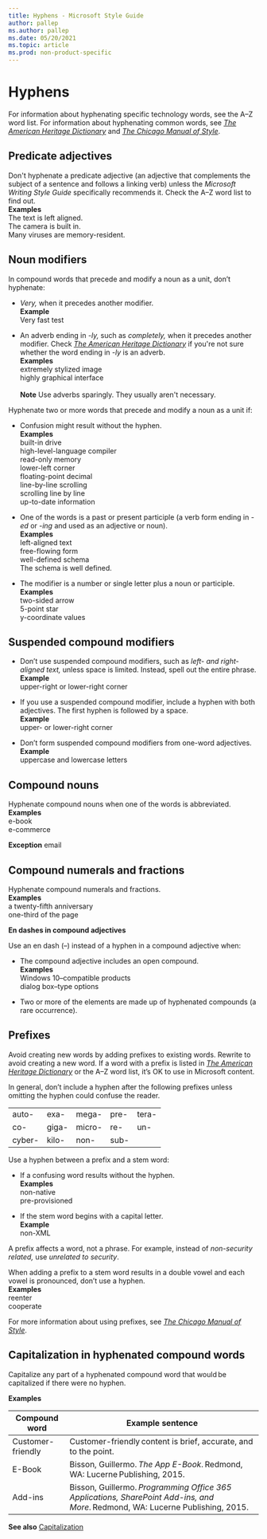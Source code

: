 ```yaml
---
title: Hyphens - Microsoft Style Guide
author: pallep
ms.author: pallep
ms.date: 05/20/2021
ms.topic: article
ms.prod: non-product-specific
---
```


# Hyphens

For information about hyphenating specific technology words, see the A–Z word list. For information about hyphenating common words, see [*The American Heritage Dictionary*](https://ahdictionary.com/) and [*The Chicago Manual of Style*](https://www.chicagomanualofstyle.org/home.html).

## Predicate adjectives

Don't hyphenate a predicate adjective (an adjective that complements the subject of a sentence and follows a linking verb) unless the *Microsoft Writing Style Guide* specifically recommends it. Check the A–Z word list to find out.<br />
**Examples**  
The text is left aligned.  
The camera is built in.  
Many viruses are memory-resident.  

## Noun modifiers

In compound words that precede and modify a noun as a unit, don’t hyphenate:

  - *Very,* when it precedes another modifier.  
   **Example**  
   Very fast test  
   
  - An adverb ending in *-ly,* such as *completely,* when it precedes another modifier. Check [*The American Heritage Dictionary*](https://ahdictionary.com/) if you're not sure whether the word ending in *-ly* is an adverb.<br />
   **Examples**  
   extremely stylized image  
   highly graphical interface  <br /><br />
   **Note** Use adverbs sparingly. They usually aren't necessary.  

Hyphenate two or more words that precede and modify a noun as a unit if:

  - Confusion might result without the hyphen.<br />
	**Examples**  
	built-in drive  
	high-level-language compiler  
	read-only memory  
	lower-left corner  
	floating-point decimal  
	line-by-line scrolling  
	scrolling line by line  
	up-to-date information 

  - One of the words is a past or present participle (a verb form ending in *-ed* or -*ing* and used as an adjective or noun).<br />
	**Examples**  
	left-aligned text  
	free-flowing form  
	well-defined schema  
	The schema is well defined.  

  - The modifier is a number or single letter plus a noun or participle.<br />
	**Examples**  
	two-sided arrow   
	5-point star  
	y-coordinate values

## Suspended compound modifiers

  - Don’t use suspended compound modifiers, such as *left- and right-aligned text,* unless space is limited. Instead, spell out the entire phrase.<br />
	**Example**  
	upper-right or lower-right corner

  - If you use a suspended compound modifier, include a hyphen with both adjectives. The first hyphen is followed by a space.<br />
	**Example**  
	upper- or lower-right corner

  - Don’t form suspended compound modifiers from one-word adjectives. <br />
	**Example**  
	uppercase and lowercase letters

## Compound nouns

Hyphenate compound nouns when one of the words is abbreviated.<br />
**Examples**  
e-book  
e-commerce  

**Exception** email

## Compound numerals and fractions

Hyphenate compound numerals and fractions.<br />
**Examples**  
a twenty-fifth anniversary  
one-third of the page  

**En dashes in compound adjectives**

Use an en dash (–) instead of a hyphen in a compound adjective when:

  - The compound adjective includes an open compound.<br />
	**Examples**  
	Windows 10–compatible products  
	dialog box–type options  

  - Two or more of the elements are made up of hyphenated compounds (a rare occurrence). 

## Prefixes

Avoid creating new words by adding prefixes to existing words. Rewrite to avoid creating a new word. If a word with a prefix is listed in [*The American Heritage Dictionary*](https://ahdictionary.com/) or the A–Z word list, it’s OK to use in Microsoft content. 

In general, don’t include a hyphen after the following prefixes unless omitting the hyphen could confuse the reader.

|  |  |  | |  |
| ------ | ----- | ------ | ---- | ----- |
| auto-  | exa-  | mega-  | pre- | tera- |
| co-   | giga- | micro- | re-  | un-  |
| cyber- | kilo- | non-  | sub- |  |

Use a hyphen between a prefix and a stem word:

  - If a confusing word results without the hyphen.<br />
    **Examples**  
    non-native  
    pre-provisioned
  
  - If the stem word begins with a capital letter. <br />
    **Example**  
    non-XML  

A prefix affects a word, not a phrase. For example, instead of *non-security related,* use *unrelated to security*.

When adding a prefix to a stem word results in a double vowel and each vowel is pronounced, don’t use a hyphen. <br />
**Examples**  
reenter  
cooperate  

For more information about using prefixes, see [*The Chicago Manual of Style*](https://www.chicagomanualofstyle.org/home.html).

## Capitalization in hyphenated compound words

Capitalize any part of a hyphenated compound word that would be capitalized if there were no hyphen. 

**Examples**  

| Compound word              | Example sentence                                                                                                              |
| -------------------------- |-------------------------------------------------------------------------------------------------------------------------------|
| Customer-friendly          | Customer-friendly content is brief, accurate, and to the point.                                                               |
| E-Book                     | Bisson, Guillermo. *The App E-Book*. Redmond, WA: Lucerne Publishing, 2015.                                                   |
| Add-ins                    | Bisson, Guillermo. *Programming Office 365 Applications, SharePoint Add-ins, and More*. Redmond, WA: Lucerne Publishing, 2015.|

**See also** [Capitalization](~/capitalization.md)

